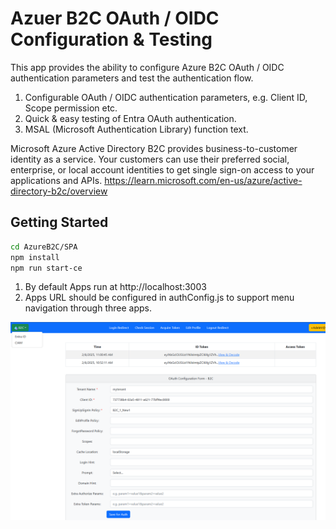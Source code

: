 # Azuer B2C OAuth / OIDC Configuration & Testing

This app provides the ability to configure Azure B2C OAuth / OIDC authentication parameters and test the authentication flow.

1. Configurable OAuth / OIDC authentication parameters, e.g. Client ID, Scope permission etc.
2. Quick & easy testing of Entra OAuth authentication.
3. MSAL (Microsoft Authentication Library) function text.

Microsoft Azure Active Directory B2C provides business-to-customer identity as a service. Your customers can use their preferred social, enterprise, or local account identities to get single sign-on access to your applications and APIs.
https://learn.microsoft.com/en-us/azure/active-directory-b2c/overview

## Getting Started

   ```bash
   cd AzureB2C/SPA
   npm install
   npm run start-ce
   ```

1. By default Apps run at http://localhost:3003
2. Apps URL should be configured in authConfig.js to support menu navigation through three apps.

![Screenshot](../ReadmeFiles/B2COauth.png)


